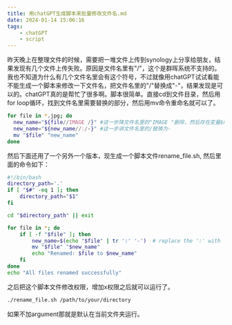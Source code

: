 ```yaml
---
title: 用chatGPT生成脚本来批量修改文件名.md
date: 2024-01-14 15:06:16
tags:
    - chatGPT
    - script
---
```

昨天晚上在整理文件的时候，需要把一堆文件上传到synology上分享给朋友，结果发现有几个文件上传失败。原因是文件名里有"/"，这个是群晖系统不支持的。我也不知道为什么有几个文件名里会有这个符号，不过就像用chatGPT试试看能不能生成一个脚本来修改一下文件名，把文件名里的"/"替换成"-"，结果发现是可以的。chatGPT真的是帮忙了很多啊。脚本很简单。直接cd到文件目录，然后用for loop循环，找到文件名里需要替换的部分，然后用mv命令重命名就可以了。
``` Bash
for file in *.jpg; do
  new_name="${file//IMAGE /}" #这一步降文件名里的"IMAGE "删除，然后存在变量$new_name中
  new_name="${new_name//:/-}" #这一步讲文件名里的/替换为-
  mv "$file" "new_name"
done
```
然后下面还用了一个另外一个版本，现生成一个脚本文件rename_file.sh, 然后里面的命令如下：
``` Bash
#!/bin/bash
directory_path='.'
if [ "$#" -eq 1 ]; then
    directory_path="$1"
fi

cd "$directory_path" || exit

for file in *; do
    if [ -f "$file" ]; then
        new_name=$(echo "$file" | tr ':' '-')  # replace the ':' with '-'
        mv "$file" "$new_name"
        echo "Renamed: $file to $new_name"
    fi
done
echo "All files renamed successfully"
```

之后把这个脚本文件修改权限，增加x权限之后就可以运行了。

``` Bash
./rename_file.sh /path/to/your/directory
```
如果不加argument那就是默认在当前文件夹运行。
